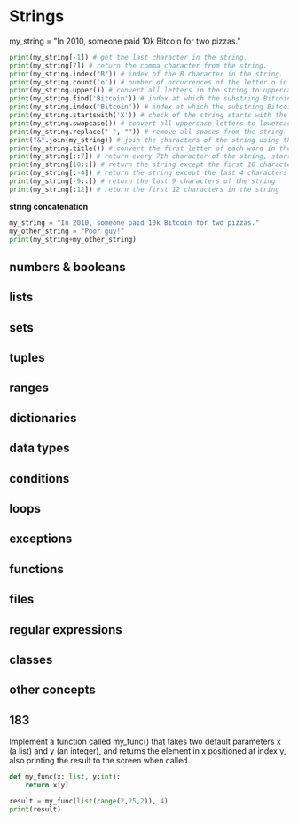 
# Strings

my_string = "In 2010, someone paid 10k Bitcoin for two pizzas."

```python
print(my_string[-1]) # get the last character in the string.
print(my_string[7]) # return the comma character from the string.
print(my_string.index("B")) # index of the B character in the string.
print(my_string.count('o')) # number of occurrences of the letter o in the string.
print(my_string.upper()) # convert all letters in the string to uppercase.
print(my_string.find('Bitcoin')) # index at which the substring Bitcoin starts.
print(my_string.index('Bitcoin')) # index at which the substring Bitcoin starts.
print(my_string.startswith('X')) # check of the string starts with the letter X
print(my_string.swapcase()) # convert all uppercase letters to lowercase and viceversa
print(my_string.replace(" ", "")) # remove all spaces from the string
print("&".join(my_string)) # join the characters of the string using the & symbol as a delimiter.
print(my_string.title()) # convert the first letter of each word in the string to uppercase.
print(my_string[::7]) # return every 7th character of the string, starting with the first character.
print(my_string[10::]) # return the string except the first 10 characters
print(my_string[:-4]) # return the string except the last 4 characters
print(my_string[-9::]) # return the last 9 characters of the string
print(my_string[:12]) # return the first 12 characters in the string
```

**string concatenation**

```python
my_string = "In 2010, someone paid 10k Bitcoin for two pizzas."
my_other_string = "Poor guy!"
print(my_string+my_other_string)
```

## numbers & booleans

## lists

## sets

## tuples

## ranges

## dictionaries

## data types

## conditions

## loops

## exceptions

## functions

## files

## regular expressions

## classes

## other concepts



## 183

Implement a function called my_func() that takes two default parameters x (a list) and y (an integer), and returns the element in x positioned at index y, also printing the result to the screen when called.

```python
def my_func(x: list, y:int):
    return x[y]

result = my_func(list(range(2,25,2)), 4)
print(result)
```